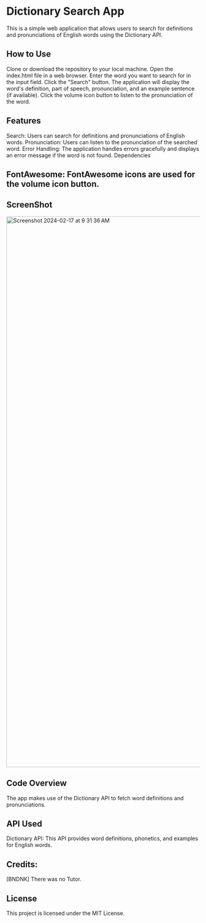 # Dictionary Search App
This is a simple web application that allows users to search for definitions and pronunciations of English words using the Dictionary API.

## How to Use
Clone or download the repository to your local machine.
Open the index.html file in a web browser.
Enter the word you want to search for in the input field.
Click the "Search" button.
The application will display the word's definition, part of speech,  pronunciation, and an example sentence (if available).
Click the volume icon button to listen to the pronunciation of the word.

## Features
Search: Users can search for definitions and pronunciations of English words.
Pronunciation: Users can listen to the pronunciation of the searched word.
Error Handling: The application handles errors gracefully and displays an error message if the word is not found.
Dependencies

## FontAwesome: FontAwesome icons are used for the volume icon button.

## ScreenShot


<img width="1436" alt="Screenshot 2024-02-17 at 9 31 36 AM" src="https://github.com/BNDNK/dicitonary/assets/112815598/b2eed9fb-a30b-4aed-a62c-bcce3ca1bf35">



## Code Overview
The app makes use of the Dictionary API to fetch word definitions and pronunciations.

## API Used
Dictionary API: This API provides word definitions, phonetics, and examples for English words.


## Credits:
[BNDNK] There was no Tutor.

## License
This project is licensed under the MIT License.
